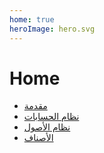 ```yaml
---
home: true
heroImage: hero.svg
---
```

# Home
- [مقدمة](/introduction.md)
- [نظام الحسابات](/accounting.md)
- [نظام الأصول](/fixed-assets.md)
- [الأصناف](/supply-chain/items.md)

